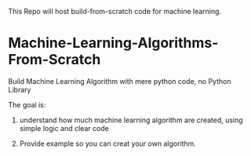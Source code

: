 This Repo will host build-from-scratch code for machine learning.

# Machine-Learning-Algorithms-From-Scratch

Build Machine Learning Algorithm with mere python code, no Python Library

The goal is:
1. understand how much machine learning algorithm are created, using simple logic and clear code

2. Provide example so you can creat your own algorithm.
